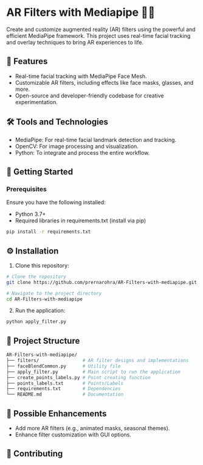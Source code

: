 # AR Filters with Mediapipe :dog::cat:

Create and customize augmented reality (AR) filters using the powerful and efficient MediaPipe framework. This project uses real-time facial tracking and overlay techniques to bring AR experiences to life.

## 🌟 Features

- Real-time facial tracking with MediaPipe Face Mesh.
- Customizable AR filters, including effects like face masks, glasses, and more.
- Open-source and developer-friendly codebase for creative experimentation.

## 🛠️ Tools and Technologies

- MediaPipe: For real-time facial landmark detection and tracking.
- OpenCV: For image processing and visualization.
- Python: To integrate and process the entire workflow.

## 🚀 Getting Started

### Prerequisites

Ensure you have the following installed:

- Python 3.7+
- Required libraries in requirements.txt (install via pip)

```bash
pip install -r requirements.txt
```

## ⚙️ Installation

1. Clone this repository:

```bash
# Clone the repository
git clone https://github.com/prernarohra/AR-Filters-with-mediapipe.git

# Navigate to the project directory
cd AR-Filters-with-mediapipe
```
2. Run the application:

```bash
python apply_filter.py
```

## 📂 Project Structure

```bash
AR-Filters-with-mediapipe/  
├── filters/                # AR filter designs and implementations  
├── faceBlendCommon.py      # Utility file
├── apply_filter.py         # Main script to run the application 
├── create_points_labels.py # Point creating function
├── points_labels.txt       # Points/Labels
├── requirements.txt        # Dependencies  
└── README.md               # Documentation  
```

## 🚧 Possible Enhancements

- Add more AR filters (e.g., animated masks, seasonal themes).
- Enhance filter customization with GUI options.

## 🤝 Contributing
